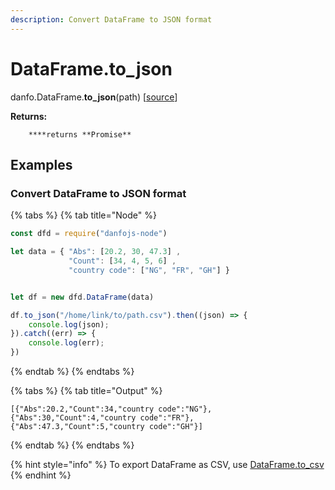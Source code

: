 ```yaml
---
description: Convert DataFrame to JSON format
---
```


# DataFrame.to\_json

danfo.DataFrame.**to\_json**\(path\) \[[source](https://github.com/opensource9ja/danfojs/blob/cf5c7ae3a009458e61eedd18d9c9b5b6b10d5276/danfojs/src/core/frame.js#L125)\]

**Returns:**

        ****returns **Promise**

## **Examples**

### Convert DataFrame to JSON format

{% tabs %}
{% tab title="Node" %}
```javascript
const dfd = require("danfojs-node")

let data = { "Abs": [20.2, 30, 47.3] ,
             "Count": [34, 4, 5, 6] ,
             "country code": ["NG", "FR", "GH"] }


let df = new dfd.DataFrame(data)

df.to_json("/home/link/to/path.csv").then((json) => {
    console.log(json);
}).catch((err) => {
    console.log(err);
})
```
{% endtab %}
{% endtabs %}

{% tabs %}
{% tab title="Output" %}
```text
[{"Abs":20.2,"Count":34,"country code":"NG"},
{"Abs":30,"Count":4,"country code":"FR"},
{"Abs":47.3,"Count":5,"country code":"GH"}]
```
{% endtab %}
{% endtabs %}

{% hint style="info" %}
To export DataFrame as CSV, use [DataFrame.to\_csv](dataframe.to_json.md)
{% endhint %}

